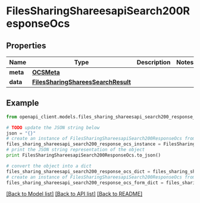 # FilesSharingShareesapiSearch200ResponseOcs


## Properties
Name | Type | Description | Notes
------------ | ------------- | ------------- | -------------
**meta** | [**OCSMeta**](OCSMeta.md) |  | 
**data** | [**FilesSharingShareesSearchResult**](FilesSharingShareesSearchResult.md) |  | 

## Example

```python
from openapi_client.models.files_sharing_shareesapi_search200_response_ocs import FilesSharingShareesapiSearch200ResponseOcs

# TODO update the JSON string below
json = "{}"
# create an instance of FilesSharingShareesapiSearch200ResponseOcs from a JSON string
files_sharing_shareesapi_search200_response_ocs_instance = FilesSharingShareesapiSearch200ResponseOcs.from_json(json)
# print the JSON string representation of the object
print FilesSharingShareesapiSearch200ResponseOcs.to_json()

# convert the object into a dict
files_sharing_shareesapi_search200_response_ocs_dict = files_sharing_shareesapi_search200_response_ocs_instance.to_dict()
# create an instance of FilesSharingShareesapiSearch200ResponseOcs from a dict
files_sharing_shareesapi_search200_response_ocs_form_dict = files_sharing_shareesapi_search200_response_ocs.from_dict(files_sharing_shareesapi_search200_response_ocs_dict)
```
[[Back to Model list]](../README.md#documentation-for-models) [[Back to API list]](../README.md#documentation-for-api-endpoints) [[Back to README]](../README.md)


